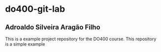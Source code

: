 # do400-git-lab
## Adroaldo Silveira Aragão Filho

This is a example project repository for the DO400 course.
This repository is a simple example